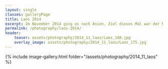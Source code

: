 ```yaml
---
layout: single
classes: galleryPage
title: Laos 2014
excerpt: Im November 2014 ging es nach Asien, Ziel dieses Mal war der Norden Thailands und Laos. Beides auf jeden Fall landschaftlich sehr sehenswert.
permalink: /photography/laos-2014/
header:
    teaser: assets/photography/2014_11_laos/Laos_188.jpg
    overlay_image: assets/photography/2014_11_laos/Laos_175.jpg
---
```


{% include image-gallery.html folder="/assets/photography/2014_11_laos" %}